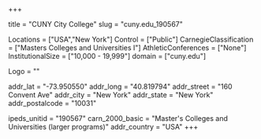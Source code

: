 
+++

title = "CUNY City College"
slug = "cuny.edu_190567"

Locations = ["USA","New York"]
Control = ["Public"]
CarnegieClassification = ["Masters Colleges and Universities I"]
AthleticConferences = ["None"]
InstitutionalSize = ["10,000 - 19,999"]
domain = ["cuny.edu"]

Logo = ""

addr_lat = "-73.950550"
addr_long = "40.819794"
addr_street = "160 Convent Ave"
addr_city = "New York"
addr_state = "New York"
addr_postalcode = "10031"

ipeds_unitid = "190567"
carn_2000_basic = "Master's Colleges and Universities (larger programs)"
addr_country = "USA"
+++
    
